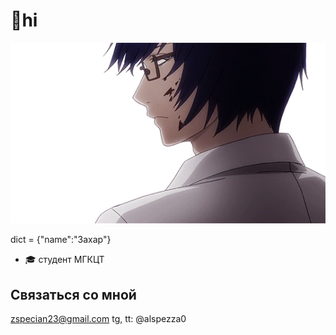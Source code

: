 # 👋hi




![Image alt](https://github.com/Alspezza/lr1-git/blob/master/arima_gif.gif)



dict = {"name":"Захар"}
- 🎓 cтудент МГКЦТ


## Связаться со мной
zspecian23@gmail.com
tg, tt: @alspezza0
